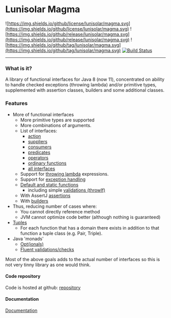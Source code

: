Lunisolar Magma
===============

![https://img.shields.io/github/license/lunisolar/magma.svg](https://img.shields.io/github/license/lunisolar/magma.svg)
![https://img.shields.io/github/release/lunisolar/magma.svg](https://img.shields.io/github/release/lunisolar/magma.svg)
![https://img.shields.io/github/tag/lunisolar/magma.svg](https://img.shields.io/github/tag/lunisolar/magma.svg)
[![Build Status](https://travis-ci.org/lunisolar/magma.svg?branch=master)](https://travis-ci.org/lunisolar/magma)

-----------------------------------------
### What is it?

A library of functional interfaces for Java 8 (now 11), concentrated on ability to handle 
checked exceptions (throwing lambda) and/or primitive types, supplemented with 
assertion classes, builders and some additional classes. 

### Features
 
+ More of functional interfaces 
   + More primitive types are supported
   + More combinations of arguments.
   + List of interfaces:
      + [action](http://lunisolar.eu/magma/all-functions/actions)
      + [suppliers](http://lunisolar.eu/magma/all-functions/suppliers)
      + [consumers](http://lunisolar.eu/magma/all-functions/consumers)
      + [predicates](http://lunisolar.eu/magma/all-functions/predicates)
      + [operators](http://lunisolar.eu/magma/all-functions/operators)
      + [ordinary functions](http://lunisolar.eu/magma/all-functions/functions)
      + [all interfaces](http://lunisolar.eu/magma/all-functions)
   + Support for [throwing lambda](http://lunisolar.eu/magma/throwing-lambda) expressions. 
   + Support for [exception handling](http://lunisolar.eu/magma/exception-handling)  
   + [Default and static functions](http://lunisolar.eu/magma/defaults)
      + including simple [validations (throwIf)](http://lunisolar.eu/magma/validations-throwif) 
   + With AssertJ [assertions](http://lunisolar.eu/magma/assertions)
   + With [builders](http://lunisolar.eu/magma/builders)
+ Thus, reducing number of cases where:
   + You cannot directly reference method
   + JVM cannot optimize code better (although nothing is guaranteed)
+ [Tuples](https://github.com/lunisolar/magma/tree/master/magma-func/src/main/java/eu/lunisolar/magma/func/tuple)
    + For each function that has a domain there exists in addition to that function a tuple class (e.g. Pair, Triple).
+ Java 'monads'
    + [Opt(ionals)](http://lunisolar.eu/magma/opt-ional)
    + [Fluent validations/checks](http://lunisolar.eu/magma/validations-fluent)     

Most of the above goals adds to the actual number of interfaces so this is not 
very tinny library as one would think.

#### Code repository

Code is hosted at github: <a href="https://github.com/lunisolar/magma/" target="_blank">repository</a>

#### Documentation

[Documentation](http://lunisolar.eu/magma)